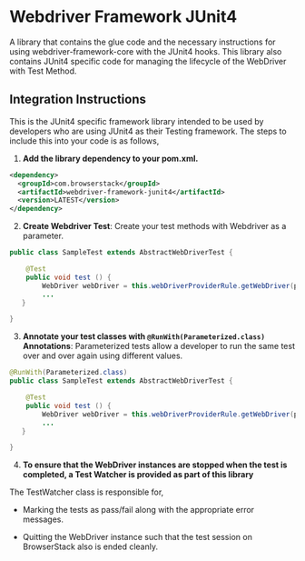 # Webdriver Framework JUnit4

A library that contains the glue code and the necessary instructions for using webdriver-framework-core with the JUnit4 hooks. This library also contains JUnit4 specific code for managing the lifecycle of the WebDriver with Test Method.

## Integration Instructions

This is the JUnit4 specific framework library intended to be used by developers who are using JUnit4 as their Testing framework. The steps to include this into your code is as follows,

1. <b>Add the library dependency to your pom.xml.</b>

```xml
<dependency>
  <groupId>com.browserstack</groupId>
  <artifactId>webdriver-framework-junit4</artifactId>
  <version>LATEST</version>
</dependency>
```

2. <b>Create Webdriver Test</b>: Create your test methods with Webdriver as a parameter.

```java
public class SampleTest extends AbstractWebDriverTest {

    @Test
    public void test () {
        WebDriver webDriver = this.webDriverProviderRule.getWebDriver(platform);
        ...
   }

}
```

3. <b>Annotate your test classes with `@RunWith(Parameterized.class)` Annotations</b>: Parameterized tests allow a developer to run the same test over and over again using different values.

```java
@RunWith(Parameterized.class)
public class SampleTest extends AbstractWebDriverTest {

    @Test
    public void test () {
        WebDriver webDriver = this.webDriverProviderRule.getWebDriver(platform);
        ...
   }

}
```

4. <b>To ensure that the WebDriver instances are stopped when the test is completed, a Test Watcher is provided as part of this library</b>

The TestWatcher class is responsible for,

- Marking the tests as pass/fail along with the appropriate error messages.

- Quitting the WebDriver instance such that the test session on BrowserStack also is ended cleanly.
